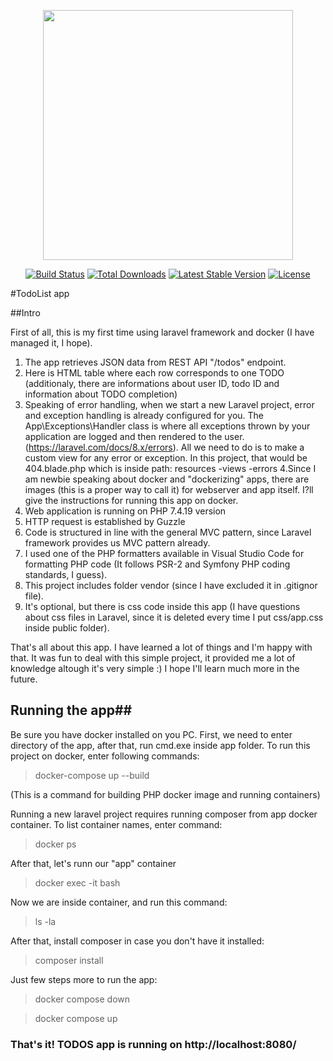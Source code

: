 <p align="center"><a href="https://laravel.com" target="_blank"><img src="https://raw.githubusercontent.com/laravel/art/master/logo-lockup/5%20SVG/2%20CMYK/1%20Full%20Color/laravel-logolockup-cmyk-red.svg" width="400"></a></p>

<p align="center">
<a href="https://travis-ci.org/laravel/framework"><img src="https://travis-ci.org/laravel/framework.svg" alt="Build Status"></a>
<a href="https://packagist.org/packages/laravel/framework"><img src="https://img.shields.io/packagist/dt/laravel/framework" alt="Total Downloads"></a>
<a href="https://packagist.org/packages/laravel/framework"><img src="https://img.shields.io/packagist/v/laravel/framework" alt="Latest Stable Version"></a>
<a href="https://packagist.org/packages/laravel/framework"><img src="https://img.shields.io/packagist/l/laravel/framework" alt="License"></a>
</p>

#TodoList app

##Intro

First of all, this is my first time using laravel framework and docker (I have managed it, I hope).

1. The app retrieves JSON data from REST API "/todos" endpoint.
2. Here is HTML table where each row corresponds to one TODO (additionaly, there are informations about user ID, todo ID and information about TODO completion)
3. Speaking of error handling, when we start a new Laravel project, error and exception handling is already configured for you. The App\Exceptions\Handler class is where all exceptions thrown by your application are logged and then rendered to the user. (https://laravel.com/docs/8.x/errors).
All we need to do is to make a custom view for any error or exception. In this project, that would be 404.blade.php which is inside path:
resources
  -views
    -errors
4.Since I am newbie speaking about docker and "dockerizing" apps, there are images (this is a proper way to call it) for webserver and app itself. I?ll give the instructions for running this app on docker.
5. Web application is running on PHP 7.4.19 version
6. HTTP request is established by Guzzle
7. Code is structured in line with the general MVC pattern, since Laravel framework provides us MVC pattern already.
8. I used one of the PHP formatters available in Visual Studio Code for formatting PHP code (It follows PSR-2 and Symfony PHP coding standards, I guess).
9. This project includes folder vendor (since I have excluded it in .gitignor file).
10. It's optional, but there is css code inside this app (I have questions about css files in Laravel, since it is deleted every time I put css/app.css inside public folder).

That's all about this app. I have learned a lot of things and I'm happy with that. It was fun to deal with this simple project, it provided me a lot of knowledge altough it's very simple :)
I hope I'll learn much more in the future.

## Running the app##

Be sure you have docker installed on you PC.
First, we need to enter directory of the app, after that, run cmd.exe inside app folder.
To run this project on docker, enter following commands:

>docker-compose up --build
>
(This is a command for building PHP docker image and running containers)

Running a new laravel project requires running composer from app docker container.
To list container names, enter command:

>docker ps
>
After that, let's runn our "app" container

>docker exec -it <docker container ID> bash
    
Now we are inside container, and run this command:
    
>ls -la
    
After that, install composer in case you don't have it installed:
    
>composer install
    
Just few steps more to run the app:
    
>docker compose down
    
>docker compose up
    
### That's it! TODOS app is running on http://localhost:8080/
